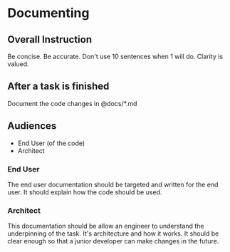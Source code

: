 # Documenting

## Overall Instruction

Be concise. Be accurate. Don't use 10 sentences when 1 will do. Clarity is valued.

## After a task is finished

Document the code changes in @docs/*.md

## Audiences

- End User (of the code)
- Architect


### End User

The end user documentation should be targeted and written for the end user.
It should explain how the code should be used.

### Architect

This documentation should be allow an engineer to understand the underpinning of the task.
It's architecture and how it works. It should be clear enough so that a junior developer can
make changes in the future.